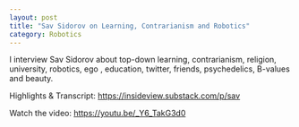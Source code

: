 ```yaml
---
layout: post
title: "Sav Sidorov on Learning, Contrarianism and Robotics"
category: Robotics
---
```


I interview Sav Sidorov about top-down learning, contrarianism, religion, university, robotics, ego , education, twitter, friends, psychedelics, B-values and beauty.

Highlights & Transcript: https://insideview.substack.com/p/sav

Watch the video: https://youtu.be/_Y6_TakG3d0

